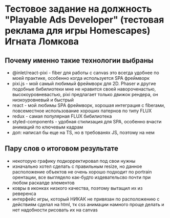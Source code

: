 # Тестовое задание на должность "Playable Ads Developer" (тестовая реклама для игры Homescapes) Игната Ломкова
## Почему именно такие технологии выбраны
* @inlet/react-pixi - fiber для работы с canvas это всегда удобнее по моей практике, особенно когда используется SPA фреймворк
* pixi.js - мой самый любимый фреймворк для 2D. Phaser и другие подобные бибилиотеки мне не нравится своей навороченастью, высокоуровневастью, pixi предлагает только движок рендера, он низкоуровневый и быстрый
* react - мой любимы SPA фреймворк, хорошая интеграция с fiberами, повсеместное использование хороших патернов по типу FLUX
* redux - самая популярная FLUX бибилиотека
* styled-components - удобная стилизация для SPA, особенно вчасти анимаций по ключевым кадрам
* доп: написал бы еще на TS, но в требованях JS, поэтому на нем
## Пару слов о итоговом результате
* некоторую графику подкорректировал под свои нужны
* изначально хотел сделать с правильным resize, но данное расположение объектов не очень хорошо подходит по portrain орентации, все выглядело как-будто издевательсво почти при любом раскалде элементов
* ковры в иконках низкого качества, поэтому вытащил их из реверенса
* интерфейс игры, который НИКАК не привязан по расположению с действиям сделал на html, тк css анимации намного проще делать и нет надобности рисовать их на canvas